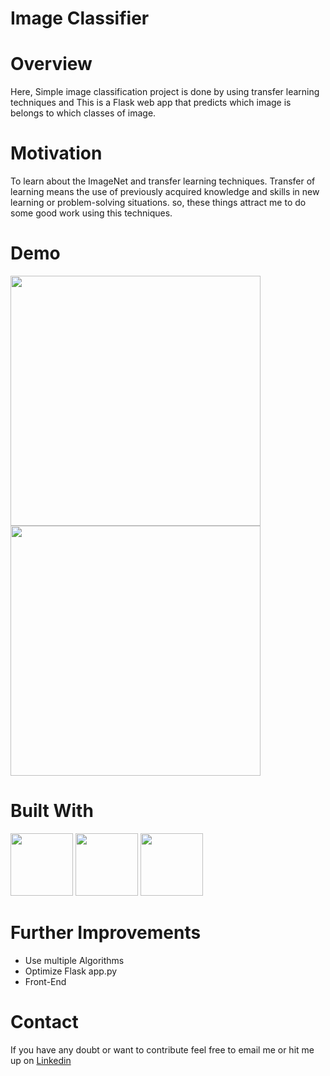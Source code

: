 # **Image Classifier**

# **Overview**
Here, Simple image classification project is done by using transfer learning techniques and This is a Flask web app that predicts which image is belongs to which classes of image.

# **Motivation**
To learn about the ImageNet and transfer learning techniques. Transfer of learning means the use of previously acquired knowledge and skills in new learning or problem-solving situations. so, these things attract me to do some good work using this techniques.

#  **Demo**
<img src="https://user-images.githubusercontent.com/50701303/114806596-bde53c80-9dc4-11eb-952a-a9ef52de9cea.png" width="400" height="400"/>                  <img src="https://user-images.githubusercontent.com/50701303/114807016-61365180-9dc5-11eb-8327-559978c74463.png"  width="400" height="400"/> 

# **Built With**
<img src="https://user-images.githubusercontent.com/50701303/114807438-1e28ae00-9dc6-11eb-923e-54425010b565.png" width="100" height="100"/>        <img src="https://user-images.githubusercontent.com/50701303/114807457-2c76ca00-9dc6-11eb-9bcb-b942f0b51fdb.png" width="100" height="100"/>             <img src="https://user-images.githubusercontent.com/50701303/114807461-30a2e780-9dc6-11eb-894e-e9772ba4cb1c.png" width="100" height="100"/> 

# **Further Improvements**
* Use multiple Algorithms
* Optimize Flask app.py
* Front-End

# **Contact**
If you have any doubt or want to contribute feel free to email me or hit me up on [Linkedin](https://www.linkedin.com/in/manoj-kumal-9446b0179/)
